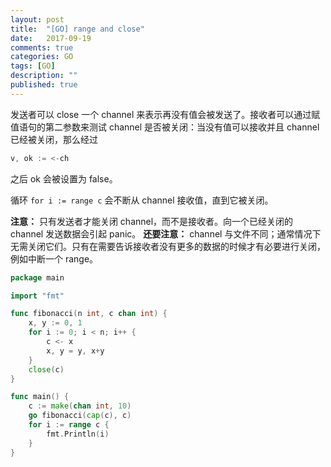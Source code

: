 ```yaml
---
layout: post
title:  "[GO] range and close"
date:   2017-09-19
comments: true
categories: GO
tags: [GO]
description: ""
published: true
---
```



 发送者可以 close 一个 channel 来表示再没有值会被发送了。接收者可以通过赋值语句的第二参数来测试 channel 是否被关闭：当没有值可以接收并且 channel 已经被关闭，那么经过

```go
v, ok := <-ch
```

之后 ok 会被设置为 false。

循环 `for i := range c` 会不断从 channel 接收值，直到它被关闭。

**注意：** 只有发送者才能关闭 channel，而不是接收者。向一个已经关闭的 channel 发送数据会引起 panic。 **还要注意：** channel 与文件不同；通常情况下无需关闭它们。只有在需要告诉接收者没有更多的数据的时候才有必要进行关闭，例如中断一个 range。 


```go
package main

import "fmt"

func fibonacci(n int, c chan int) {
	x, y := 0, 1
	for i := 0; i < n; i++ {
		c <- x
		x, y = y, x+y
	}
	close(c)
}

func main() {
	c := make(chan int, 10)
	go fibonacci(cap(c), c)
	for i := range c {
		fmt.Println(i)
	}
}
```



